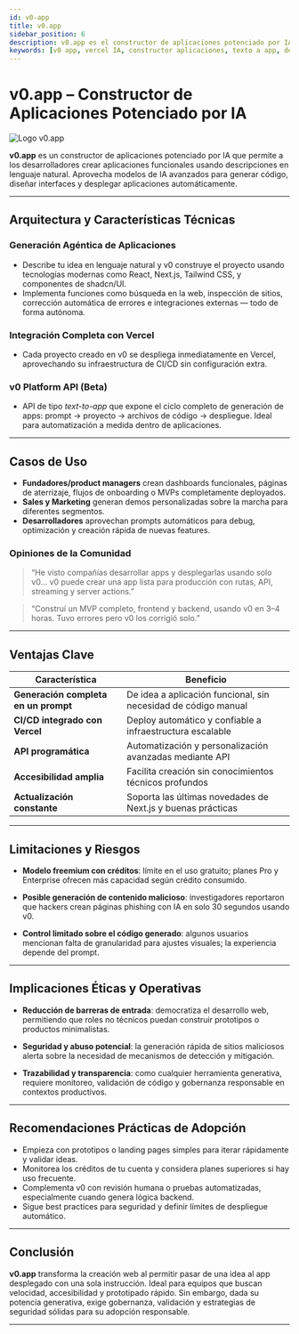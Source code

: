 ```yaml
---
id: v0-app
title: v0.app
sidebar_position: 6
description: v0.app es el constructor de aplicaciones potenciado por IA de Vercel que transforma descripciones en lenguaje natural en aplicaciones web completamente funcionales con despliegue automático e integración de stack tecnológico moderno.
keywords: [v0 app, vercel IA, constructor aplicaciones, texto a app, desarrollo web IA, despliegue automático, prototipado rápido, desarrollo sin código]
---
```


# v0.app – Constructor de Aplicaciones Potenciado por IA

<img src="/img/artificial-intelligence/tools/v0.svg" alt="Logo v0.app" class="ai-logo logo-v0" />

**v0.app** es un constructor de aplicaciones potenciado por IA que permite a los desarrolladores crear aplicaciones funcionales usando descripciones en lenguaje natural. Aprovecha modelos de IA avanzados para generar código, diseñar interfaces y desplegar aplicaciones automáticamente.


---

##  Arquitectura y Características Técnicas

### Generación Agéntica de Aplicaciones
- Describe tu idea en lenguaje natural y v0 construye el proyecto usando tecnologías modernas como React, Next.js, Tailwind CSS, y componentes de shadcn/UI.  
- Implementa funciones como búsqueda en la web, inspección de sitios, corrección automática de errores e integraciones externas — todo de forma autónoma.  


### Integración Completa con Vercel
- Cada proyecto creado en v0 se despliega inmediatamente en Vercel, aprovechando su infraestructura de CI/CD sin configuración extra.  


### v0 Platform API (Beta)
- API de tipo *text-to-app* que expone el ciclo completo de generación de apps: prompt → proyecto → archivos de código → despliegue. Ideal para automatización a medida dentro de aplicaciones.  


---

##  Casos de Uso

- **Fundadores/product managers** crean dashboards funcionales, páginas de aterrizaje, flujos de onboarding o MVPs completamente deployados.  
- **Sales y Marketing** generan demos personalizadas sobre la marcha para diferentes segmentos.  
- **Desarrolladores** aprovechan prompts automáticos para debug, optimización y creación rápida de nuevas features.  


### Opiniones de la Comunidad
> “He visto compañías desarrollar apps y desplegarlas usando solo v0… v0 puede crear una app lista para producción con rutas, API, streaming y server actions.”  


> “Construí un MVP completo, frontend y backend, usando v0 en 3–4 horas. Tuvo errores pero v0 los corrigió solo.”  


---

##  Ventajas Clave

| Característica                 | Beneficio                                                   |
|-------------------------------|--------------------------------------------------------------|
| **Generación completa en un prompt** | De idea a aplicación funcional, sin necesidad de código manual |
| **CI/CD integrado con Vercel** | Deploy automático y confiable a infraestructura escalable     |
| **API programática**           | Automatización y personalización avanzadas mediante API       |
| **Accesibilidad amplia**       | Facilita creación sin conocimientos técnicos profundos        |
| **Actualización constante**    | Soporta las últimas novedades de Next.js y buenas prácticas   |


---

##  Limitaciones y Riesgos

- **Modelo freemium con créditos**: límite en el uso gratuito; planes Pro y Enterprise ofrecen más capacidad según crédito consumido.  


- **Posible generación de contenido malicioso**: investigadores reportaron que hackers crean páginas phishing con IA en solo 30 segundos usando v0.  


- **Control limitado sobre el código generado**: algunos usuarios mencionan falta de granularidad para ajustes visuales; la experiencia depende del prompt.  


---

##  Implicaciones Éticas y Operativas

- **Reducción de barreras de entrada**: democratiza el desarrollo web, permitiendo que roles no técnicos puedan construir prototipos o productos minimalistas.  


- **Seguridad y abuso potencial**: la generación rápida de sitios maliciosos alerta sobre la necesidad de mecanismos de detección y mitigación.  


- **Trazabilidad y transparencia**: como cualquier herramienta generativa, requiere monitoreo, validación de código y gobernanza responsable en contextos productivos.

---

##  Recomendaciones Prácticas de Adopción

- Empieza con prototipos o landing pages simples para iterar rápidamente y validar ideas.  
- Monitorea los créditos de tu cuenta y considera planes superiores si hay uso frecuente.  
- Complementa v0 con revisión humana o pruebas automatizadas, especialmente cuando genera lógica backend.  
- Sigue best practices para seguridad y definir límites de despliegue automático.

---

##  Conclusión

**v0.app** transforma la creación web al permitir pasar de una idea al app desplegado con una sola instrucción. Ideal para equipos que buscan velocidad, accesibilidad y prototipado rápido. Sin embargo, dada su potencia generativa, exige gobernanza, validación y estrategias de seguridad sólidas para su adopción responsable.

---


